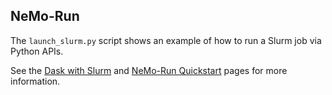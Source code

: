 ## NeMo-Run

The `launch_slurm.py` script shows an example of how to run a Slurm job via Python APIs.

See the [Dask with Slurm](https://docs.nvidia.com/nemo-framework/user-guide/latest/datacuration/cpuvsgpu.html?highlight=slurm#dask-with-slurm) and [NeMo-Run Quickstart](https://docs.nvidia.com/nemo-framework/user-guide/latest/nemo-2.0/quickstart.html?highlight=slurm#execute-on-a-slurm-cluster) pages for more information.
